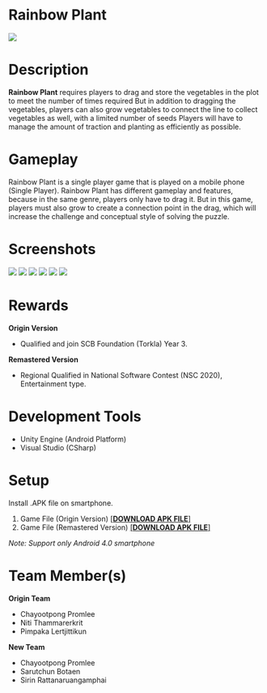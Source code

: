 # Rainbow Plant
![](https://i.imgur.com/aLxEz7Q.jpg)
# Description
**Rainbow Plant** requires players to drag and store the vegetables in the plot to meet the number of times required But in addition to dragging the vegetables, players can also grow vegetables to connect the line to collect vegetables as well, with a limited number of seeds Players will have to manage the amount of traction and planting as efficiently as possible.

# Gameplay
Rainbow Plant is a single player game that is played on a mobile phone (Single Player). Rainbow Plant has different gameplay and features, because in the same genre, players only have to drag it. But in this game, players must also grow to create a connection point in the drag, which will increase the challenge and conceptual style of solving the puzzle.

# Screenshots
![](https://i.imgur.com/ciexlCp.jpg)
![](https://i.imgur.com/4eOD6sJ.jpg)
![](https://i.imgur.com/gd6gDIA.jpg)
![](https://i.imgur.com/awkSfwn.jpg)
![](https://i.imgur.com/EE9vthJ.jpg)
![](https://i.imgur.com/8Ys90mJ.jpg)
# Rewards
**Origin Version**
- Qualified and join SCB Foundation (Torkla) Year 3.

**Remastered Version**
- Regional Qualified in National Software Contest (NSC 2020), Entertainment type.
# Development Tools
- Unity Engine (Android Platform)
- Visual Studio (CSharp)
# Setup
Install .APK file on smartphone.

1. Game File (Origin Version) <a href="https://1drv.ms/u/s!Ai9z8mPSceQOoSYOx8XMIIrE8qfV?e=JMqnGl">[**DOWNLOAD APK FILE**]</a> 
2. Game File (Remastered Version) <a href="https://1drv.ms/u/s!Ai9z8mPSceQOkHm_QP6ybDtiPmZ0?e=NPVIfh">[**DOWNLOAD APK FILE**]</a> 

*Note: Support only Android 4.0 smartphone*
# Team Member(s)
**Origin Team**
- Chayootpong Promlee
- Niti Thammarerkrit
- Pimpaka Lertjittikun

**New Team**
- Chayootpong Promlee
- Sarutchun Botaen
- Sirin Rattanaruangamphai
